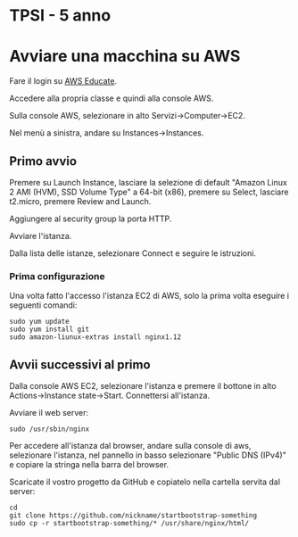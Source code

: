 # TPSI - 5 anno

# Avviare una macchina su AWS
Fare il login su [AWS Educate](https://www.awseducate.com/signin/SiteLogin).

Accedere alla propria classe e quindi alla console AWS.

Sulla console AWS, selezionare in alto Servizi->Computer->EC2.

Nel menù a sinistra, andare su Instances->Instances.

## Primo avvio
Premere su Launch Instance, lasciare la selezione di default "Amazon Linux 2 AMI (HVM), SSD Volume Type" a 64-bit (x86), premere su Select, lasciare t2.micro, premere Review and Launch.

Aggiungere al security group la porta HTTP.

Avviare l'istanza.

Dalla lista delle istanze, selezionare Connect e seguire le istruzioni.



### Prima configurazione
Una volta fatto l'accesso l'istanza EC2 di AWS, solo la prima volta eseguire i seguenti comandi:

```
sudo yum update
sudo yum install git
sudo amazon-liunux-extras install nginx1.12
```


## Avvii successivi al primo
Dalla console AWS EC2, selezionare l'istanza e premere il bottone in alto Actions->Instance state->Start.
Connettersi all'istanza.

Avviare il web server:
```
sudo /usr/sbin/nginx
```

Per accedere all'istanza dal browser, andare sulla console di aws, selezionare l'istanza, nel pannello in basso selezionare "Public DNS (IPv4)" e copiare la stringa nella barra del browser.

Scaricate il vostro progetto da GitHub e copiatelo nella cartella servita dal server:
```
cd
git clone https://github.com/nickname/startbootstrap-something
sudo cp -r startbootstrap-something/* /usr/share/nginx/html/
```



